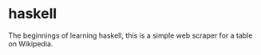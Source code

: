 # haskell

The beginnings of learning haskell, this is a simple web scraper for a table on Wikipedia.
